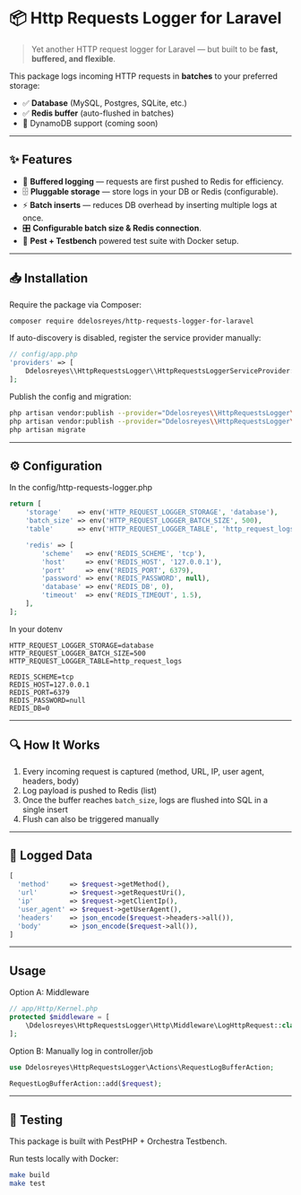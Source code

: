 # 📦 Http Requests Logger for Laravel

[//]: # ([![Latest Version on Packagist]&#40;https://img.shields.io/packagist/v/delosreyesdan/http-requests-logger-for-laravel.svg?style=flat-square&#41;]&#40;https://packagist.org/packages/delosreyesdan/http-requests-logger-for-laravel&#41;  )

[//]: # ([![GitHub Tests Action Status]&#40;https://img.shields.io/github/actions/workflow/status/delosreyesdan/http-requests-logger-for-laravel/tests.yml?branch=main&style=flat-square&#41;]&#40;https://github.com/delosreyesdan/http-requests-logger-for-laravel/actions&#41;  )

[//]: # ([![License]&#40;https://img.shields.io/github/license/delosreyesdan/http-requests-logger-for-laravel.svg?style=flat-square&#41;]&#40;LICENSE.md&#41;)

> Yet another HTTP request logger for Laravel — but built to be **fast, buffered, and flexible**.

This package logs incoming HTTP requests in **batches** to your preferred storage:
- ✅ **Database** (MySQL, Postgres, SQLite, etc.)
- ✅ **Redis buffer** (auto-flushed in batches)
- 🚧 DynamoDB support (coming soon)

---

## ✨ Features
- 🔄 **Buffered logging** — requests are first pushed to Redis for efficiency.
- 🗄 **Pluggable storage** — store logs in your DB or Redis (configurable).
- ⚡️ **Batch inserts** — reduces DB overhead by inserting multiple logs at once.
- 🎛 **Configurable batch size & Redis connection**.
- 🧪 **Pest + Testbench** powered test suite with Docker setup.

---

## 📥 Installation

Require the package via Composer:

```bash
composer require ddelosreyes/http-requests-logger-for-laravel
```

If auto-discovery is disabled, register the service provider manually:
```php
// config/app.php
'providers' => [
    Ddelosreyes\\HttpRequestsLogger\\HttpRequestsLoggerServiceProvider::class,
];
```

Publish the config and migration:
```bash
php artisan vendor:publish --provider="Ddelosreyes\\HttpRequestsLogger\\HttpRequestsLoggerServiceProvider" --tag=config
php artisan vendor:publish --provider="Ddelosreyes\\HttpRequestsLogger\\HttpRequestsLoggerServiceProvider" --tag=migrations
php artisan migrate
```

---
## ⚙️ Configuration


In the config/http-requests-logger.php
```php
return [
    'storage'    => env('HTTP_REQUEST_LOGGER_STORAGE', 'database'),
    'batch_size' => env('HTTP_REQUEST_LOGGER_BATCH_SIZE', 500),
    'table'      => env('HTTP_REQUEST_LOGGER_TABLE', 'http_request_logs'),

    'redis' => [
        'scheme'   => env('REDIS_SCHEME', 'tcp'),
        'host'     => env('REDIS_HOST', '127.0.0.1'),
        'port'     => env('REDIS_PORT', 6379),
        'password' => env('REDIS_PASSWORD', null),
        'database' => env('REDIS_DB', 0),
        'timeout'  => env('REDIS_TIMEOUT', 1.5),
    ],
];
```

In your dotenv
```dotenv
HTTP_REQUEST_LOGGER_STORAGE=database
HTTP_REQUEST_LOGGER_BATCH_SIZE=500
HTTP_REQUEST_LOGGER_TABLE=http_request_logs

REDIS_SCHEME=tcp
REDIS_HOST=127.0.0.1
REDIS_PORT=6379
REDIS_PASSWORD=null
REDIS_DB=0
````

---
## 🔍 How It Works
1. Every incoming request is captured (method, URL, IP, user agent, headers, body)
2. Log payload is pushed to Redis (list)
3. Once the buffer reaches `batch_size`, logs are flushed into SQL in a single insert
4. Flush can also be triggered manually


---
## 📝 Logged Data

```php
[
  'method'     => $request->getMethod(),
  'url'        => $request->getRequestUri(),
  'ip'         => $request->getClientIp(),
  'user_agent' => $request->getUserAgent(),
  'headers'    => json_encode($request->headers->all()),
  'body'       => json_encode($request->all()),
]
```



---
## Usage
Option A: Middleware
```php
// app/Http/Kernel.php
protected $middleware = [
    \Ddelosreyes\HttpRequestsLogger\Http\Middleware\LogHttpRequest::class,
];
```

Option B: Manually log in controller/job
```php
use Ddelosreyes\HttpRequestsLogger\Actions\RequestLogBufferAction;

RequestLogBufferAction::add($request);
```



---
## 🧪 Testing
This package is built with PestPHP + Orchestra Testbench.

Run tests locally with Docker:

```bash
make build
make test
```